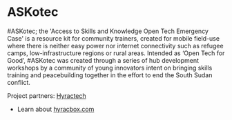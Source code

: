 # ASKotec

#ASKotec; the 'Access to Skills and Knowledge Open Tech Emergency Case' is a resource kit for community trainers, created for mobile field-use where there is neither easy power nor internet connectivity such as refugee camps, low-infrastructure regions or rural areas. Intended as ‘Open Tech for Good’, #ASKotec was created through a series of hub development workshops by a community of young innovators intent on bringing skills training and peacebuilding together in the effort to end the South Sudan conflict.


Project partners: [Hyractech](https://github.com/HyracTech)
- Learn about [hyracbox.com](https://www.hyracbox.com/)
